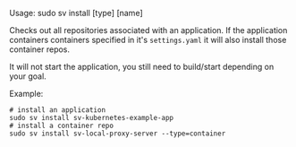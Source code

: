 Usage: sudo sv install [type] [name]

Checks out all repositories associated with an application. If the application containers containers specified in it's `settings.yaml` it will also install those container repos.

It will not start the application, you still need to build/start depending on your goal.

Example:
```
# install an application
sudo sv install sv-kubernetes-example-app
# install a container repo
sudo sv install sv-local-proxy-server --type=container
```